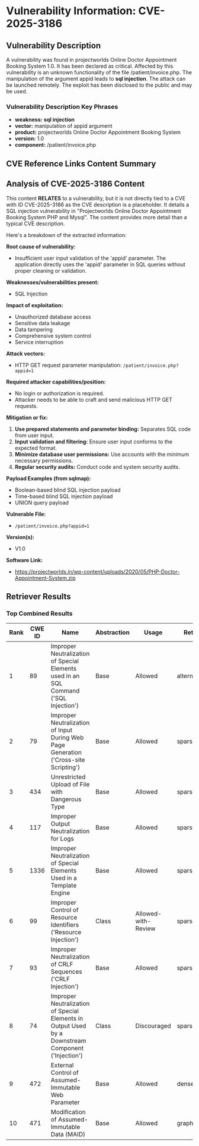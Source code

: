 # Vulnerability Information: CVE-2025-3186

## Vulnerability Description
A vulnerability was found in projectworlds Online Doctor Appointment Booking System 1.0. It has been declared as critical. Affected by this vulnerability is an unknown functionality of the file /patient/invoice.php. The manipulation of the argument appid leads to **sql injection**. The attack can be launched remotely. The exploit has been disclosed to the public and may be used.

### Vulnerability Description Key Phrases
- **weakness:** **sql injection**
- **vector:** manipulation of appid argument
- **product:** projectworlds Online Doctor Appointment Booking System
- **version:** 1.0
- **component:** /patient/invoice.php

## CVE Reference Links Content Summary
## Analysis of CVE-2025-3186 Content

This content **RELATES** to a vulnerability, but it is not directly tied to a CVE with ID CVE-2025-3186 as the CVE description is a placeholder. It details a SQL injection vulnerability in "Projectworlds Online Doctor Appointment Booking System PHP and Mysql". The content provides more detail than a typical CVE description.

Here's a breakdown of the extracted information:

**Root cause of vulnerability:**

*   Insufficient user input validation of the 'appid' parameter. The application directly uses the 'appid' parameter in SQL queries without proper cleaning or validation.

**Weaknesses/vulnerabilities present:**

*   SQL Injection

**Impact of exploitation:**

*   Unauthorized database access
*   Sensitive data leakage
*   Data tampering
*   Comprehensive system control
*   Service interruption

**Attack vectors:**

*   HTTP GET request parameter manipulation: `/patient/invoice.php?appid=1`

**Required attacker capabilities/position:**

*   No login or authorization is required.
*   Attacker needs to be able to craft and send malicious HTTP GET requests.

**Mitigation or fix:**

1.  **Use prepared statements and parameter binding:** Separates SQL code from user input.
2.  **Input validation and filtering:** Ensure user input conforms to the expected format.
3.  **Minimize database user permissions:** Use accounts with the minimum necessary permissions.
4.  **Regular security audits:** Conduct code and system security audits.

**Payload Examples (from sqlmap):**

*   Boolean-based blind SQL injection payload
*   Time-based blind SQL injection payload
*   UNION query payload

**Vulnerable File:**

*   `/patient/invoice.php?appid=1`

**Version(s):**

*   V1.0

**Software Link:**

*   <https://projectworlds.in/wp-content/uploads/2020/05/PHP-Doctor-Appointment-System.zip>

## Retriever Results

### Top Combined Results

| Rank | CWE ID | Name | Abstraction | Usage  | Retrievers | Individual Scores |
|------|--------|------|-------------|-------|------------|-------------------|
| 1 | 89 | Improper Neutralization of Special Elements used in an SQL Command ('SQL Injection') | Base | Allowed | alternate_terms | 1.000 |
| 2 | 79 | Improper Neutralization of Input During Web Page Generation ('Cross-site Scripting') | Base | Allowed | sparse | 0.422 |
| 3 | 434 | Unrestricted Upload of File with Dangerous Type | Base | Allowed | sparse | 0.348 |
| 4 | 117 | Improper Output Neutralization for Logs | Base | Allowed | sparse | 0.334 |
| 5 | 1336 | Improper Neutralization of Special Elements Used in a Template Engine | Base | Allowed | sparse | 0.332 |
| 6 | 99 | Improper Control of Resource Identifiers ('Resource Injection') | Class | Allowed-with-Review | sparse | 0.328 |
| 7 | 93 | Improper Neutralization of CRLF Sequences ('CRLF Injection') | Base | Allowed | sparse | 0.324 |
| 8 | 74 | Improper Neutralization of Special Elements in Output Used by a Downstream Component ('Injection') | Class | Discouraged | sparse | 0.320 |
| 9 | 472 | External Control of Assumed-Immutable Web Parameter | Base | Allowed | dense | 0.555 |
| 10 | 471 | Modification of Assumed-Immutable Data (MAID) | Base | Allowed | graph | 0.003 |

